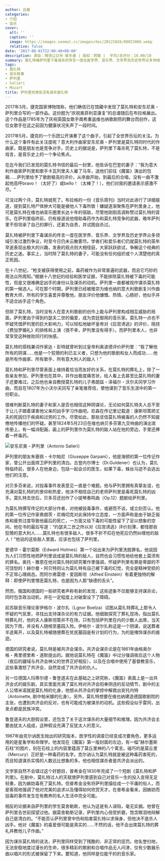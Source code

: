 ```yaml
---
author: 吕晨
categories:
- 介绍
- 音乐
cover:
  alt: ''
  caption: ''
  image: https://images.soomal.cc/images/doc/20121026/00023866.webp
  relative: false
date: '2017-08-01T22:00:40+08:00'
description: 源自：微信公众号-爱乐者 | 版权：转载 |  平均/总评分：10.00/10
summary: 莫扎特被萨列里下毒谋杀的传言一度在医学界、音乐界、文学界及历史学界众多领域引发过激烈争议，时至今日仍未云散雾尽。学者们和爱乐者们仍就莫扎特的英年早逝表现出极大的兴趣，发表的观点则大相径庭，大家跃跃欲试，争解这个经典的历史之迷……
tags:
- 莫扎特
- 音乐轶事
- 萨列里
- Salieri
- Mozart
title: 萨列里究竟有没有谋杀莫扎特
---
```


2017年3月，捷克国家博物馆称，他们确信已在馆藏中发现了莫扎特和安东尼奥・萨列里合写的一部作品。这份题为“庆祝奥菲利亚康复”的总谱随后在布拉格展出。这个作品是1785年为了庆祝英国女歌手南希重返维也纳歌剧院的舞台而创作，这位女歌手在这之前因为健康状况失声了一段时间。

2017年5月，捷克的一个乐团公开演奏了这个曲子，引起了全世界乐坛的关注。为什么这个事件有此关注度呢？意大利作曲家安东尼奥・萨列里是莫扎特同时代的作曲家，既是朋友也是竞争对手。历史上的据说是，萨列里下毒杀死了莫扎特，不是戏言，是音乐史上的一个争论焦点。

在迄今我们已发现的莫扎特书信的最后一封里，他告诉在巴登的妻子：“我为意大利作曲家萨列里和歌手卡瓦列里夫人雇了马车，送他们前往《魔笛》演出的包厢……萨列里给予了歌剧极高的评价，从序曲开始，到最后的合唱，没有一曲不激起他高呼bravo！（太好了）或bello！（太棒了！），他们对我的邀请表示感激不尽。“

可没过两个月，莫扎特就死了。布拉格的一份《音乐周刊》当时对此进行了详细报道，提到莫扎特尸体肿大可能是被他人下毒所致！嫌疑逐渐聚焦在萨列里身上，他可是莫扎特在维也纳音乐圈里长达十年的宿敌，尽管他刚刚高调称赞过莫扎特的音乐。在萨列里临终前，仍有报道说他借助毒药作为和莫扎特竞争的武器，晚年萨列里不但坦承了自己的罪行，还甚为自责，并试图自杀过。

莫扎特被萨列里下毒谋杀的传言一度在医学界、音乐界、文学界及历史学界众多领域引发过激烈争议，时至今日仍未云散雾尽。学者们和爱乐者们仍就莫扎特的英年早逝表现出极大的兴趣，发表的观点则大相径庭，大家跃跃欲试，争解这个经典的历史之迷。事实上，当时除了莫扎特的妻子，可能没有任何组织或个人清楚他的真正死因。

在十八世纪，“枪支被获得使用之前，毒药被作为非常普遍的武器，而且它巧妙的用法众所周知。”根据十八世纪的经验和医学证据，不能排除莫扎特被下毒的可能性，但是又很难确定凶手的身份以及谋杀的动机。萨列里一直都被视作谋杀莫扎特的第一候选人。可在那个时期，萨列里已经被推崇为维也纳的意大利歌剧复兴作曲教育大师，所有的学生喜爱并尊敬他，朋友评价他慷慨、热情、心肠好，他似乎并不适合凶手这个角色。

但除了莫扎特，当时没有人在意大利歌剧的创作上能与萨列里构成相互威胁的局面，萨列里由于得到约瑟夫二世的偏爱，成为宫廷御用的音乐家。莫扎特一点也不怀疑凭借萨列里的巨大影响力，可以轻松地破坏皇帝对《后宫诱逃》的评价，阻挠《费加罗婚礼》的排练和上演（很不幸，萨列里没有得手）。而萨列里本人，也非常享受这种挫败同行的快感。

莫扎特的搭档兼词作家达・彭特就曾听到过皇帝利奥波德评价萨列里：“我了解他所有的阴谋……他是一个狡猾的利已主义者，只想为他的歌剧和女人而成功……他是所有作曲家、所有歌手、所有意大利人的敌人！”

莫扎特和萨列里尽管表面上维持着恰当而友好的关系，在莫扎特的葬礼上，除了一些亲友参加，萨列里也在其中，并作出极度痛苦状，给人看上去甚至比莫扎特的妻子还要难过。之后他也亲自教授莫扎特的儿子弗朗兹・泽福尔・沃尔夫冈学习作曲，而且在1807年为小沃尔夫冈写了亲笔推荐信，使他谋到了音乐生涯中的第一份职业。

很难判断莫扎特的妻子和家人是否也相信这种阴谋论，无论如何莫扎特夫人总不至于让儿子跟着谋害他父亲的凶手学习作曲吧。尼森在传记里记载道：康斯坦策把丈夫的死因归于疾病和过劳的工作。尽管如此，那些坚信莫扎特被毒的人仍然不知疲倦地传播他们的怀疑。甚至1824年5月23日在维也纳贝多芬第九交响曲的演出宣传册上，有一幅诗配画，画上的萨列里作为莫扎特的敌人站在他的旁边，手里还捧着一杯毒药。

![安东尼奥・萨列里（Antonio Salieri）](https://images.soomal.cc/images/doc/20170801/00069367.webp)





萨列里的朋友朱塞佩・卡尔帕尼（Giuseppe Garpani），他是海顿的第一位传记作家，曾公开出面捍卫萨列里的清白。古登内尔博士（Dr.Guldener）也认为，莫扎特临终前，很多人在他身边，包括一起会诊的医生，如果下毒，蛛丝马迹不会逃出他们的注意。

对贝多芬来说，对投毒事件发表意见一直是个难题。他与萨列里拥有真挚友谊，也充满对莫扎特的的景仰和热爱，他决不相信自己的老师萨列里是毒死莫扎特的凶手。莫扎特去世后，贝多芬还创作了小提琴奏鸣曲（Op.12）题献给萨列里。

为莫扎特撰写传记的大部分作者，对他被投毒事件，或避而不谈，或立刻否认。他的第一位传记作家弗朗茨・尼梅切克对此保持中立态度，一方面声称是由于缺乏锻炼和疲劳过度导致他最后的死亡，一方面又给下毒的可能性留下了足以想象的空间。他在书的最后写道：“约瑟夫二世之所以对《后宫诱逃》评价刻薄，都怪那些狡猾的意大利人……莫扎特也有很多敌人，很多不折不扣在他死后仍然纠缠他的敌人！”他说的这些敌人里面，应该也包括了萨列里。

爱德华・霍尔莫斯（Edward Holmes）第一个站出来为萨列里洗脱罪名，他说因为人们习惯性地把萨列里说成是莫扎特的敌人，自然也会习惯性地给他套上莫须有的罪名。奥托・雅恩在他对莫扎特的研究著作里强调，怀疑萨列里有罪是卑鄙的不可饶恕的！赫尔曼・阿贝特则认为莫扎特有自己被下毒的幻觉，完全是精神受损的不正常心理病态。而阿尔弗雷德・爱因斯坦（Alfred Einstein）有着更独特的解释：即使萨列里憎恶莫扎特，也是因为人那“缺德的舌头”。

然而，俄国和德国的一些研究者声称有新的发现，这些迹象不仅能够支持谋杀论，同时包含政治动机，并在一定程度上对破案设下了障碍。

前苏联音乐理论家伊格尔・波尔扎（Lgnor Boelza）试图从莫扎特葬礼上那令人怀疑的气氛里，寻找出支持谋杀论的有力证据。他细致探究了葬礼现场，指出莫扎特葬礼时，他的夫人康斯坦策并不在场，只有包括萨列里在内的少数人出席，当天因为下雨，并没有人随棺至墓园入殓。伊格尔・波尔扎称这是一个阴谋，说送葬者半途离开，以及莫扎特被随便葬在贫民墓园是有计划的行为，为的是掩饰谋杀的痕迹。

德国的研究者说，莫扎特是被共济会谋杀。共济会谋杀论是在1861年由格奥尔格・弗里德里希・道默提出的。据他说莫扎特在《魔笛》中过分强调夜后这个人物（夜后的疆域与共济会神父的世界正好相反），以及在合唱中使用了基督教音乐，这些事激怒了共济会，自然变成了共济会的仇人。

另一位德国人玛蒂尔德・鲁登道夫在此基础之上研究称，《魔笛》表面上是一出共济会式的娱乐剧，其实里面充满了莫扎特对共济会阳奉阴违的反动情节，剧中的主人公塔米诺就是莫扎特的化身，他想从共济会的掌控中解救出安托内特（Antoinette, 剧中帕米娜的化身）。另外，莫扎特想要在维也纳建造德国歌剧院的主张，也遭到共济会的反对，也有可能成为被谋杀的动机。这些假设似乎雷同，出发点都是民族冲突。

鲁登道夫的大胆假设里，还包含了关于这次谋杀的大量细节和推理。因为共济会主要由犹太人组成，这种假设充满了反犹太人的意义。

1967年由克尔讷医生抛出的研究版本，医学性的调查已经变成次要角色，更多运用的是星象学和命理学。他发现在《魔笛》第一版封面的左边，有一幅“赫尔墨斯石柱”的图片，刻在石柱上的内容里蕴涵了莫丘里神的八个寓言。碰巧的是莫丘里（Mercury）正好是一种毒药的名字。克尔讷认为莫扎特就是被这种毒药害死的，而且知道谋杀实情的人数远比想象的多。他也相信谋杀者是共济会派出的。

文学家自然不会错过这个好题目，普希金在1830年完成了一个短剧《莫扎特和萨列里》。在剧中，莫扎特过人的天赋使萨列里感到自己对音乐一生的投入变得无足轻重，因为嫉妨毒死了莫扎特。但普希金没有将萨列里描绘成一个平庸的俗人，而是客观地强调了他对完美的追求以及懂得如何欣赏天才。在普希金看来，因嫉妨而投毒的事件发生在有教养的名人生活中完全可能。

相反的论据来自萨列里的学生莫舍勒斯，他认为这是有人诬陷，毫无实据。他曾在萨列里去世前探望过他。据莫舍勒斯记录，萨列里内心倍受折磨，饱含眼泪地辩解自己是清白的。“不能否认萨列里曾中伤和陷害莫扎特以求保身，但他决不是杀人凶手。他对《魔笛》的喜爱很可能是真实的……不然的话，他不会出席莫扎特的葬礼并教他儿子作曲。”

因为谋杀莫扎特的说法，萨列里同样受到了残酷的、非正常的惩罚。他名誉扫地，无法安稳地度过漫长的生命，很多精彩的歌剧和合唱作品无人问津，仅有少数器乐曲以唱片的形式被保留了下来。要知道，他同样是位能干的的音乐家。